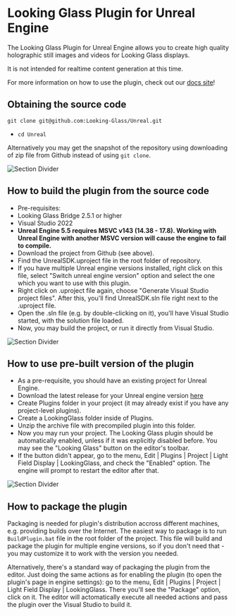 # Looking Glass Plugin for Unreal Engine

The Looking Glass Plugin for Unreal Engine allows you to create high quality holographic still images and videos for Looking Glass displays. 

It is not intended for realtime content generation at this time. 

For more information on how to use the plugin, check out our [docs site](https://docs.lookingglassfactory.com/developer-tools/index-2)!

## Obtaining the source code

`git clone git@github.com:Looking-Glass/Unreal.git`
- `cd Unreal`

Alternatively you may get the snapshot of the repository using downloading of zip file from Github instead of using `git clone`.

![Section Divider](https://github.com/looking-glass/unreal/docs/docs-divider-gradient-stroke.png)

## How to build the plugin from the source code

- Pre-requisites: 
- Looking Glass Bridge 2.5.1 or higher
- Visual Studio 2022
- **Unreal Engine 5.5 requires MSVC v143 (14.38 - 17.8). Working with Unreal Engine with another MSVC version will cause the engine to fail to compile.**
- Download the project from Github (see above).
- Find the UnrealSDK.uproject file in the root folder of repository.
- If you have multiple Unreal engine versions installed, right click on this file, select "Switch unreal engine version" option and select the one which you want to use with this plugin.
- Right click on .uproject file again, choose "Generate Visual Studio project files". After this, you'll find UnrealSDK.sln file right next to the .uproject file.
- Open the .sln file (e.g. by double-clicking on it), you'll have Visual Studio started, with the solution file loaded.
- Now, you may build the project, or run it directly from Visual Studio.

![Section Divider](https://github.com/looking-glass/unreal/docs/docs-divider-gradient-stroke.png)

## How to use pre-built version of the plugin

- As a pre-requisite, you should have an existing project for Unreal Engine.
- Download the latest release for your Unreal engine version [here](https://github.com/Looking-Glass/Unreal/releases)
- Create Plugins folder in your project (it may already exist if you have any project-level plugins).
- Create a LookingGlass folder inside of Plugins. 
- Unzip the archive file with precompiled plugin into this folder.
- Now you may run your project. The Looking Glass plugin should be automatically enabled, unless if it was explicitly disabled before. You may see the "Looking Glass" button on the editor's toolbar.
- If the button didn't appear, go to the menu, Edit | Plugins | Project | Light Field Display | LookingGlass, and check the "Enabled" option. The engine will prompt to restart the editor after that.

![Section Divider](https://github.com/looking-glass/unreal/docs/docs-divider-gradient-stroke.png)

## How to package the plugin

Packaging is needed for plugin's distribution accross different machines, e.g. providing builds over the Internet. The easiest way to package is to run `BuildPlugin.bat` file in the root folder of the project. This file will build and package the plugin for multiple engine versions, so if you don't need that - you may customize it to work with the version you needed.

Alternatively, there's a standard way of packaging the plugin from the editor. Just doing the same actions as for enabling the plugin (to open the plugin's page in engine settings): go to the menu, Edit | Plugins | Project | Light Field Display | LookingGlass. There you'll see the "Package" option, click on it. The editor will actomatically execute all needed actions and pass the plugin over the Visual Studio to build it.
